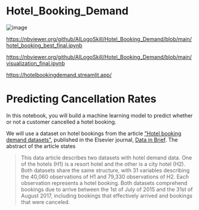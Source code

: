 # Hotel_Booking_Demand


![image](https://github.com/AILogoSkill/Hotel_Booking_Demand/assets/144710374/a6c75b8c-77e3-4c07-8d7e-94427b37eee1)


https://nbviewer.org/github/AILogoSkill/Hotel_Booking_Demand/blob/main/hotel_booking_best_final.ipynb

https://nbviewer.org/github/AILogoSkill/Hotel_Booking_Demand/blob/main/visualization_final.ipynb

https://hotelbookingdemand.streamlit.app/


# Predicting Cancellation Rates

In this notebook, you will build a machine learning model to predict whether or not a customer cancelled a hotel booking.

We will use a dataset on hotel bookings from the article ["Hotel booking demand datasets"](https://www.sciencedirect.com/science/article/pii/S2352340918315191), published in the Elsevier journal, [Data in Brief](https://www.sciencedirect.com/journal/data-in-brief). The abstract of the article states 

> This data article describes two datasets with hotel demand data. One of the hotels (H1) is a resort hotel and the other is a city hotel (H2). Both datasets share the same structure, with 31 variables describing the 40,060 observations of H1 and 79,330 observations of H2. Each observation represents a hotel booking. Both datasets comprehend bookings due to arrive between the 1st of July of 2015 and the 31st of August 2017, including bookings that effectively arrived and bookings that were canceled. 
